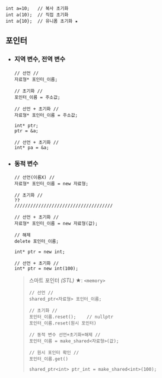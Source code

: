 ```
int a=10;   // 복사 초기화
int a(10);  // 직접 초기화
int a{10};  // 유니폼 초기화 ★
```

## 포인터

+ ### 지역 변수, 전역 변수
  ```
  // 선언 //
  자료형* 포인터_이름;
  
  // 초기화 //
  포인터_이름 = 주소값;
  
  // 선언 + 초기화 //
  자료형* 포인터_이름 = 주소값;
  ```
  ```
  int* ptr;
  ptr = &a;
  
  // 선언 + 초기화 //
  int* pa = &a;
  ```

+ ### 동적 변수
  ```
  // 선언(이름X) //
  자료형* 포인터_이름 = new 자료형;
  
  // 초기화 //
  ??
  /////////////////////////////////////
  
  // 선언 + 초기화 // 
  자료형* 포인터_이름 = new 자료형(값);
  
  // 해제
  delete 포인터_이름;
  ```
  ```
  int* ptr = new int;
  
  // 선언 + 초기화 //
  int* ptr = new int(100);
  ```

  >스마트 포인터 *(STL)* ★: `<memory>`
  >``` 
  >// 선언 //
  >shared_ptr<자료형> 포인터_이름;
  >
  >// 초기화 //
  >포인터_이름.reset();    // nullptr
  >포인터_이름.reset(원시 포인터)
  >
  >// 동적 변수 선언+초기화+해제 //
  >포인터_이름 = make_shared<자료형>(값);
  >
  >// 원시 포인터 확인 //
  >포인터_이름.get()
  >```
  >```
  >shared_ptr<int> ptr_int = make_shared<int>(100);
  >``` 


